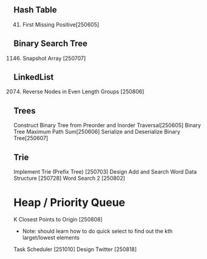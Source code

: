## Hash Table

41. First Missing Positive[250605]

## Binary Search Tree

1146. Snapshot Array [250707]

## LinkedList

2074. Reverse Nodes in Even Length Groups [250806]

## Trees

Construct Binary Tree from Preorder and Inorder Traversal[250605]
Binary Tree Maximum Path Sum[250606]
Serialize and Deserialize Binary Tree[250607]

## Trie

Implement Trie (Prefix Tree) [250703]
Design Add and Search Word Data Structure [250728]
Word Search 2 [250802]

# Heap / Priority Queue

K Closest Points to Origin [250808]

-   Note: should learn how to do quick select to find out the kth larget/lowest elements

Task Scheduler [251010]
Design Twitter [250818]

